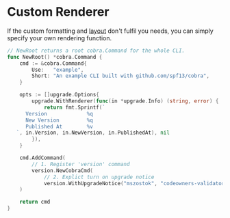 # Custom Renderer

If the custom formatting and [layout](./layout.md) don't fulfil you needs, you can simply specify your own rendering function.

```go
// NewRoot returns a root cobra.Command for the whole CLI.
func NewRoot() *cobra.Command {
	cmd := &cobra.Command{
		Use:   "example",
		Short: "An example CLI built with github.com/spf13/cobra",
	}

	opts := []upgrade.Options{
		upgrade.WithRenderer(func(in *upgrade.Info) (string, error) {
			return fmt.Sprintf(`
      Version             %q
      New Version         %q
      Published At        %v
   `, in.Version, in.NewVersion, in.PublishedAt), nil
		}),
	}

	cmd.AddCommand(
		// 1. Register 'version' command
		version.NewCobraCmd(
			// 2. Explict turn on upgrade notice
			version.WithUpgradeNotice("mszostok", "codeowners-validator", opts...)),
	)

	return cmd
}
```
